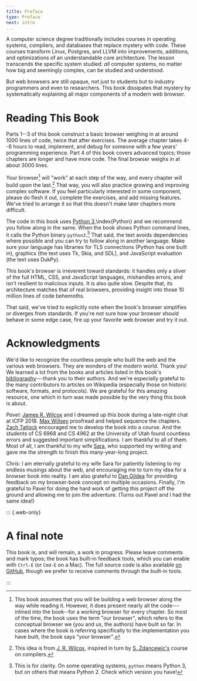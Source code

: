 ```yaml
---
title: Preface
type: Preface
next: intro
...
```


A computer science degree traditionally includes courses in operating
systems, compilers, and databases that replace mystery with code.
These courses transform Linux, Postgres, and LLVM into improvements,
additions, and optimizations of an understandable core architecture.
The lesson transcends the specific system studied: _all_ computer
systems, no matter how big and seemingly complex, can be studied and
understood.

But web browsers are still opaque, not just to students but to
industry programmers and even to researchers. This book dissipates
that mystery by systematically explaining all major components of a
modern web browser.

Reading This Book
=================

Parts 1--3 of this book construct a basic browser weighing in at around
1000 lines of code, twice that after exercises. The average chapter
takes 4--6 hours to read, implement, and debug for someone with a few
years' programming experience. Part 4 of this book covers advanced
topics; those chapters are longer and have more code. The final
browser weighs in at about 3000 lines.

Your browser[^yours-ours] will "work" at each step of the way, and
every chapter will build upon the last.[^jrwilcox-idea] That way, you will
also practice growing and improving complex software. If you feel
particularly interested in some component, please do flesh it out,
complete the exercises, and add missing features. We've tried to
arrange it so that this doesn't make later chapters more difficult.

[^yours-ours]: This book assumes that you will be building a web browser along
the way while reading it. However, it does present nearly
all the code---inlined into the book--for a working browser for every
chapter. So most of the time, the book uses the term "our browser",
which refers to the conceptual browser we (you and us, the
authors) have built so far. In cases where the book is referring specifically
to the implementation you have built, the book says "your browser".

[^jrwilcox-idea]: This idea is from [J. R. Wilcox][jrw], inspired in
turn by [S. Zdancewic's][sz] course on compilers.

The code in this book uses [Python 3](https://browserbook.substack.com/p/why-python),\index{Python} and we recommend you follow
along in the same. When the book shows Python command lines, it calls
the Python binary `python3`.[^py3-cmd] That said, the text avoids
dependencies where possible and you can try to follow along in another
language. Make sure your language has libraries for TLS connections
(Python has one built in), graphics (the text uses Tk, Skia, and SDL),
and JavaScript evaluation (the text uses DukPy).
    
[^py3-cmd]: This is for clarity. On some operating systems, `python`
means Python 3, but on others that means Python 2. Check which version
you have!

[sz]: https://www.cis.upenn.edu/~stevez/

This book's browser is irreverent toward standards: it handles only a
sliver of the full HTML, CSS, and JavaScript languages, mishandles
errors, and isn't resilient to malicious inputs. It is also quite
slow. Despite that, its architecture matches that of real browsers,
providing insight into those 10 million lines of code behemoths.

That said, we've tried to explicitly note when the book's browser
simplifies or diverges from standards. If you're not sure how your
browser should behave in some edge case, fire up your favorite web
browser and try it out.

Acknowledgments
===============

We'd like to recognize the countless people who built the web and the
various web browsers. They are wonders of the modern world. Thank you!
We learned a lot from the books and articles listed in this book's
[bibliography](bibliography.md)---thank you to their authors. And
we're especially grateful to the many contributors to articles on
Wikipedia (especially those on historic software, formats, and
protocols). We are grateful for this amazing resource, one which in
turn was made possible by the very thing this book is about.

*Pavel*: [James R. Wilcox][jrw] and I dreamed up this book during a
late-night chat at ICFP 2018. [Max Willsey][mwillsey] proofread and
helped sequence the chapters. [Zach Tatlock][ztatlock] encouraged me
to develop the book into a course. And the students of CS 6968 and CS
4962 at the University of Utah found countless errors and suggested
important simplifications. I am thankful to all of them. Most of all,
I am thankful to my wife [Sara][saras], who supported my writing and
gave me the strength to finish this many-year-long project.

[mwillsey]: https://www.mwillsey.com/
[saras]: https://www.sscharmingds.com/
[ztatlock]: https://homes.cs.washington.edu/~ztatlock/
[jrw]: https://jamesrwilcox.com

*Chris*: I am eternally grateful to my wife Sara for patiently
listening to my endless musings about the web, and encouraging me to
turn my idea for a browser book into reality. I am also grateful to
[Dan Gildea][dan-gildea] for providing feedback on my browser-book
concept on multiple occasions. Finally, I'm grateful to Pavel for
doing the hard work of getting this project off the ground and allowing
me to join the adventure. (Turns out Pavel and I had the same idea!)

[dan-gildea]: https://www.cs.rochester.edu/u/gildea/

::: {.web-only}

A final note
============

This book is, and will remain, a work in progress. Please leave
comments and mark typos; the book has built-in feedback tools, which
you can enable with `Ctrl-E` (or `Cmd-E` on a Mac). The full source
code is also available [on GitHub][github], though we prefer to
receive comments through the built-in tools.

[github]: https://github.com/browserengineering/book

:::
